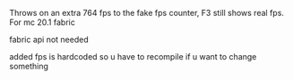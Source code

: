 Throws on an extra 764 fps to the fake fps counter, F3 still shows real fps. For mc 20.1 fabric

fabric api not needed

added fps is hardcoded so u have to recompile if u want to change something

